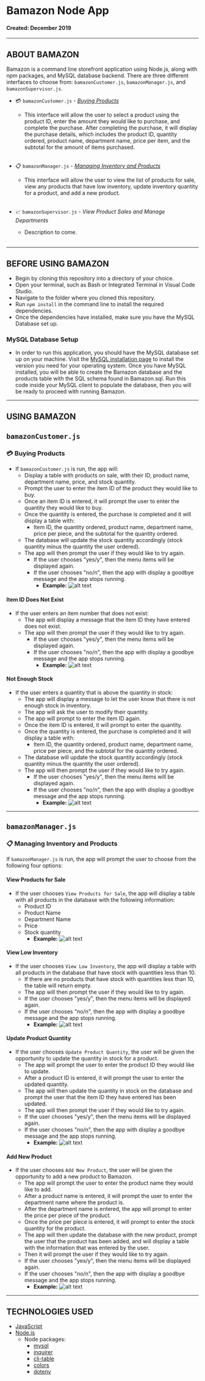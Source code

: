 # Bamazon Node App
#### Created: December 2019
---

## ABOUT BAMAZON
Bamazon is a command line storefront application using Node.js, along with npm packages, and MySQL database backend. There are three different interfaces to choose from: `bamazonCustomer.js`, `bamazonManager.js`, and `bamazonSupervisor.js`.

* :credit_card: `bamazonCustomer.js` - [*Buying Products*](https://github.com/bessygmartinez/Bamazon#bamazoncustomerjs)
  * This interface will allow the user to select a product using the product ID, enter the amount they would like to purchase, and complete the purchase. After completing the purchase, it will display the purchase details, which includes the product ID, quantity ordered, product name, department name, price per item, and the subtotal for the amount of items purchased.
  <br /> <br />
  
  
* :clipboard: `bamazonManager.js` - [*Managing Inventory and Products*](https://github.com/bessygmartinez/Bamazon#bamazonmanagerjs)
  * This interface will allow the user to view the list of products for sale, view any products that have low inventory, update inventory quantity for a product, and add a new product.
  <br /> <br />
  

* :chart_with_upwards_trend: `bamazonSupervisor.js` - *View Product Sales and Manage Departments*
  * Description to come.
  <br /> <br />
---

## BEFORE USING BAMAZON
* Begin by cloning this repository into a directory of your choice.
* Open your terminal, such as Bash or Integrated Terminal in Visual Code Studio.
* Navigate to the folder where you cloned this repository.
* Run `npm install` in the command line to install the required dependencies.
* Once the dependencies have installed, make sure you have the MySQL Database set up.

### MySQL Database Setup
* In order to run this application, you should have the MySQL database set up on your machine. Visit the [MySQL installation page](https://dev.mysql.com/doc/refman/5.6/en/installing.html "MySQL installation page") to install the version you need for your operating system. Once you have MySQL installed, you will be able to create the Bamazon database and the products table with the SQL schema found in Bamazon.sql. Run this code inside your MySQL client to populate the database, then you will be ready to proceed with running Bamazon.
---

## USING BAMAZON
## `bamazonCustomer.js`
### :credit_card: Buying Products
  * If `bamazonCustomer.js` is run, the app will:
    * Display a table with products on sale, with their ID, product name, department name, price, and stock quantity.
    * Prompt the user to enter the item ID of the product they would like to buy.
    * Once an item ID is entered, it will prompt the user to enter the quantity they would like to buy.
    * Once the quantity is entered, the purchase is completed and it will display a table with:
      * Item ID, the quantity ordered, product name, department name, price per piece, and the subtotal for the quantity ordered.
    * The database will update the stock quantity accordingly (stock quantity minus the quantity the user ordered).
    * The app will then prompt the user if they would like to try again.
      * If the user chooses "yes/y", then the menu items will be displayed again.
      * If the user chooses "no/n", then the app with display a goodbye message and the app stops running.
        * **Example:**
     ![alt text](https://raw.githubusercontent.com/bessygmartinez/Bamazon/master/gifs/BamazonCustomer_Order.gif "bamazonCustomer.js Order")
    
#### Item ID Does Not Exist     
  * If the user enters an item number that does not exist:
    * The app will display a message that the item ID they have entered does not exist.
    * The app will then prompt the user if they would like to try again.
      * If the user chooses "yes/y", then the menu items will be displayed again.
      * If the user chooses "no/n", then the app with display a goodbye message and the app stops running.
          * **Example:**
     ![alt text](https://raw.githubusercontent.com/bessygmartinez/Bamazon/master/gifs/BamazonCustomer_ItemNotExist.gif "bamazonCustomer.js Item Doesn't Exist")    
     
#### Not Enough Stock     
  * If the user enters a quantity that is above the quantity in stock:
    * The app will display a message to let the user know that there is not enough stock in inventory.
    * The app will ask the user to modify their quantity.
    * The app will prompt to enter the item ID again.
    * Once the item ID is entered, it will prompt to enter the quantity.
    * Once the quantity is entered, the purchase is completed and it will display a table with:
      * Item ID, the quantity ordered, product name, department name, price per piece, and the subtotal for the quantity ordered.
    * The database will update the stock quantity accordingly (stock quantity minus the quantity the user ordered).
    * The app will then prompt the user if they would like to try again.
      * If the user chooses "yes/y", then the menu items will be displayed again.
      * If the user chooses "no/n", then the app with display a goodbye message and the app stops running. 
        * **Example:**
     ![alt text](https://raw.githubusercontent.com/bessygmartinez/Bamazon/master/gifs/BamazonCustomer_NotEnoughStock.gif "bamazonCustomer.js Not Enough Stock")
---
     
## `bamazonManager.js`
### :clipboard: Managing Inventory and Products
If `bamazonManager.js` is run, the app will prompt the user to choose from the following four options:

#### View Products for Sale
  * If the user chooses `View Products for Sale`, the app will display a table with all products in the database with the following information:
    * Product ID
    * Product Name
    * Department Name
    * Price
    * Stock quantity
      * **Example:**
      ![alt text](https://raw.githubusercontent.com/bessygmartinez/Bamazon/master/gifs/BamazonManager_ViewProd.gif "bamazonManager.js View Products")
      
#### View Low Inventory
 * If the user chooses `View Low Inventory`, the app will display a table with all products in the database that have stock with quantities less than 10.
   * If there are no products that have stock with quantities less than 10, the table will return empty.
   * The app will then prompt the user if they would like to try again.
   * If the user chooses "yes/y", then the menu items will be displayed again.
   * If the user chooses "no/n", then the app with display a goodbye message and the app stops running. 
      * **Example:**
  ![alt text](https://raw.githubusercontent.com/bessygmartinez/Bamazon/master/gifs/BamazonManager_ViewLowInv.gif "bamazonManager.js View Low Inventory")
  
#### Update Product Quantity
 * If the user chooses `Update Product Quantity`, the user will be given the opportunity to update the quantity in stock for a product.
   * The app will prompt the user to enter the product ID they would like to update.
   * After a product ID is entered, it will prompt the user to enter the updated quantity.
   * The app will then update the quantity in stock on the database and prompt the user that the item ID they have entered has been updated.
   * The app will then prompt the user if they would like to try again.
   * If the user chooses "yes/y", then the menu items will be displayed again.
   * If the user chooses "no/n", then the app with display a goodbye message and the app stops running. 
      * **Example:**
  ![alt text](https://raw.githubusercontent.com/bessygmartinez/Bamazon/master/gifs/BamazonManager_UpdateProdQty.gif "bamazonManager.js Update Product Inventory")
  
#### Add New Product
 * If the user chooses `Add New Product`, the user will be given the opportunity to add a new product to Bamazon.
   * The app will prompt the user to enter the product name they would like to add.
   * After a product name is entered, it will prompt the user to enter the department name where the product is.
   * After the department name is entered, the app will prompt to enter the price per piece of the product.
   * Once the price per piece is entered, it will prompt to enter the stock quantity for the product.
   * The app will then update the database with the new product, prompt the user that the product has been added, and will display a table with the information that was entered by the user.
   * Then it will prompt the user if they would like to try again.
    * If the user chooses "yes/y", then the menu items will be displayed again.
    * If the user chooses "no/n", then the app with display a goodbye message and the app stops running. 
      * **Example:**
  ![alt text](https://raw.githubusercontent.com/bessygmartinez/Bamazon/master/gifs/BamazonManager_AddNewProd.gif "bamazonManager.js Add New Product")

---
    
## TECHNOLOGIES USED
  * [JavaScript](https://www.javascript.com/)
  * [Node.js](https://nodejs.org/en/)
      * Node packages:
        * [mysql](https://www.npmjs.com/package/mysql)
        * [inquirer](https://www.npmjs.com/package/inquirer)
        * [cli-table](https://www.npmjs.com/package/cli-table)
        * [colors](https://www.npmjs.com/package/colors)
        * [dotenv](https://www.npmjs.com/package/dotenv)
